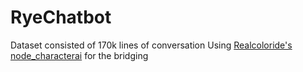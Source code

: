 # RyeChatbot

Dataset consisted of 170k lines of conversation 
Using [Realcoloride's node_characterai](https://github.com/realcoloride/node_characterai) for the bridging
